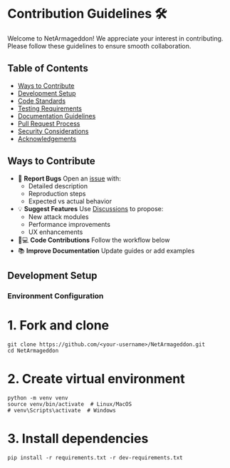 # Contribution Guidelines 🛠️

Welcome to NetArmageddon! We appreciate your interest in contributing. Please follow these guidelines to ensure smooth collaboration.

## Table of Contents
- [Ways to Contribute](#ways-to-contribute)
- [Development Setup](#development-setup)
- [Code Standards](#code-standards)
- [Testing Requirements](#testing-requirements)
- [Documentation Guidelines](#documentation-guidelines)
- [Pull Request Process](#pull-request-process)
- [Security Considerations](#security-considerations)
- [Acknowledgements](#acknowledgements)

## Ways to Contribute
- 🐛 **Report Bugs**
  Open an [issue](https://github.com/Git-Yousfi-Neji/NetArmageddon/issues) with:
  - Detailed description
  - Reproduction steps
  - Expected vs actual behavior
- 💡 **Suggest Features**
  Use [Discussions](https://github.com/Git-Yousfi-Neji/NetArmageddon/discussions) to propose:
  - New attack modules
  - Performance improvements
  - UX enhancements
- 🧑💻 **Code Contributions**
  Follow the workflow below
- 📚 **Improve Documentation**
  Update guides or add examples

## Development Setup

### Environment Configuration

# 1. Fork and clone
```
git clone https://github.com/<your-username>/NetArmageddon.git
cd NetArmageddon
```
# 2. Create virtual environment
```
python -m venv venv
source venv/bin/activate  # Linux/MacOS
# venv\Scripts\activate  # Windows
```
# 3. Install dependencies
```
pip install -r requirements.txt -r dev-requirements.txt
```
